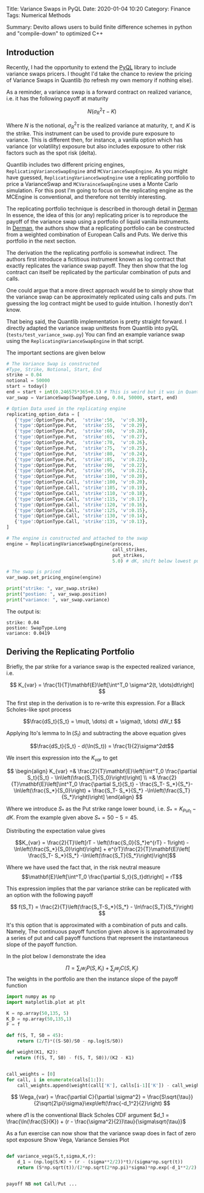 Title: Variance Swaps in PyQL
Date: 2020-01-04 10:20
Category: Finance
Tags: Numerical Methods

Summary: Devito allows users to build finite difference schemes in python and "compile-down" to optimized C++


## Introduction

Recently, I had the opportunity to extend the [PyQL](https://github.com/enthought/pyql) library to include variance swaps pricers.  I thought I'd take the chance to review the pricing of Variance Swaps in Quantlib (to refresh my own memory if nothing else).

As a reminder, a variance swap is a forward contract on realized variance, i.e.
it has the following payoff at maturity

$$ N(\sigma_R^2{\tau} - K) $$

Where $N$ is the notional, $\sigma_R^2{\tau}$ is the realized variance at maturity,
$\tau$, and $K$ is the strike. This instrument can be used to provide pure exposure to variance.  This is different then, for instance, a vanilla option which has variance (or volatility) exposure but also includes exposure to other risk factors such as the spot risk (delta).  

Quantlib includes two different pricing engines, ``ReplicatingVarianceSwapEngine``
and ``MCVarianceSwapEngine``.  As you might have guessed, ``ReplicatingVarianceSwapEngine``
use a replicating portfolio to price a VarianceSwap and ``MCVarainceSwapEngine``
uses a Monte Carlo simulation. For this post I'm going to focus on the
replicating engine as the MCEngine is conventional, and therefore not terribly interesting.

The replicating portfolio technique is described in thorough detail in [Derman](https://www.semanticscholar.org/paper/More-than-You-ever-Wanted-to-Know-about-Volatility-Demeterfi-Derman/3d9cfbe5ff32fd805f79c85b1e48fa9ac84e9128)
In essence, the idea of this (or any) replicating pricer is to reproduce the
payoff of the variance swap using a portfolio of liquid vanilla instruments.  
In [Derman](https://www.semanticscholar.org/paper/More-than-You-ever-Wanted-to-Know-about-Volatility-Demeterfi-Derman/3d9cfbe5ff32fd805f79c85b1e48fa9ac84e9128), the authors show that a replicating portfolio can be constructed from
a weighted combination of European Calls and Puts.  We derive this
portfolio in the next section.

The derivation the the replicating portfolio is somewhat indirect.  The authors
first introduce a fictitious instrument known as log contract that
exactly replicates the variance swap payoff.  They then show that the log
contract can itself be replicated by the particular combination of puts and calls.  

One could argue that a more direct approach would be to simply show that the variance swap can be approximately replicated using calls and puts.  I'm guessing the log contract might be used to guide intuition.  I honestly don't know.

That being said, the Quantlib implementation is pretty straight forward.
I directly adapted the variance swap unittests from Quantlib into pyQL
(``tests/test_variance_swap.py``)  You can find an example variance swap using
the ``ReplicatingVarianceSwapEngine`` in that script.

The important sections are given below

```python
# The Variance Swap is constructed
#Type, Strike, Notional, Start, End
strike = 0.04
notional = 50000
start = today()
end = start + int(0.246575*365+0.5) # This is weird but it was in Quantlib
var_swap = VarianceSwap(SwapType.Long, 0.04, 50000, start, end)

# Option Data used in the replicating engine
replicating_option_data = [
   {'type':OptionType.Put,  'strike':50,  'v':0.30},
   {'type':OptionType.Put,  'strike':55,  'v':0.29},
   {'type':OptionType.Put,  'strike':60,  'v':0.28},
   {'type':OptionType.Put,  'strike':65,  'v':0.27},
   {'type':OptionType.Put,  'strike':70,  'v':0.26},
   {'type':OptionType.Put,  'strike':75,  'v':0.25},
   {'type':OptionType.Put,  'strike':80,  'v':0.24},
   {'type':OptionType.Put,  'strike':85,  'v':0.23},
   {'type':OptionType.Put,  'strike':90,  'v':0.22},
   {'type':OptionType.Put,  'strike':95,  'v':0.21},
   {'type':OptionType.Put,  'strike':100, 'v':0.20},
   {'type':OptionType.Call, 'strike':100, 'v':0.20},
   {'type':OptionType.Call, 'strike':105, 'v':0.19},
   {'type':OptionType.Call, 'strike':110, 'v':0.18},
   {'type':OptionType.Call, 'strike':115, 'v':0.17},
   {'type':OptionType.Call, 'strike':120, 'v':0.16},
   {'type':OptionType.Call, 'strike':125, 'v':0.15},
   {'type':OptionType.Call, 'strike':130, 'v':0.14},
   {'type':OptionType.Call, 'strike':135, 'v':0.13},
]

# The engine is constructed and attached to the swap
engine = ReplicatingVarianceSwapEngine(process,
                                       call_strikes,
                                       put_strikes,
                                       5.0) # dK, shift below lowest put strike

# The swap is priced
var_swap.set_pricing_engine(engine)

print("strike: ", var_swap.strike)
print("postion: ", var_swap.position)
print("variance: ", var_swap.variance)

```
The output is:
```
strike: 0.04
postion: SwapType.Long
variance: 0.0419
```
## Deriving the Replicating Portfolio

Briefly, the par strike for a variance swap is the expected realized variance, i.e.

$$ K_{var} = \frac{1}{T}\mathbf{E}\left[\int^T_0 \sigma^2(t, \dots)dt\right] $$

The first step in the derivation is to re-write this expression.  For a Black Scholes-like spot process

$$\frac{dS_t}{S_t} = \mu(t, \dots) dt + \sigma(t, \dots) dW_t $$

Applying Ito's lemma to $\ln(S_t)$ and subtracting the above equation gives

$$\frac{dS_t}{S_t} - d(\ln(S_t)) = \frac{1}{2}\sigma^2dt$$

We insert this expression into the $K_{var}$ to get

<!--$$ K_{var} = \frac{2}{T}\left[rT - \left(\frac{S_T}{S_*}\exp^{rT} -1) -\log\frac{S_*}{S_0} \right) \right]$$-->

$$
\begin{align}
K_{var} =& \frac{2}{T}\mathbf{E}\left[\int^T_0 \frac{\partial S_t}{S_t} - \ln\left(\frac{S_T}{S_0}\right)\right] \\
        =& \frac{2}{T}\mathbf{E}\left[\int^T_0 \frac{\partial S_t}{S_t} - \frac{S_T- S_*}{S_*}- \ln\left(\frac{S_*}{S_0}\right) + \frac{S_T- S_*}{S_*} -\ln\left(\frac{S_T}{S_*}\right)\right]
\end{align}
$$

Where we introduce $S_*$ as the Put strike range lower bound, i.e. $S_*  = K_{Put_1} - dK$. From the example given above $S_*  = 50 - 5 = 45$.  

Distributing the expectation value gives

$$K_{var} = \frac{2}{T}\left[rT - \left(\frac{S_0}{S_*}e^{rT} - 1\right) - \ln\left(\frac{S_*}{S_0}\right)\right] + e^{rT}\frac{2}{T}\mathbf{E}\left[ \frac{S_T- S_*}{S_*} -\ln\left(\frac{S_T}{S_*}\right)\right]$$

Where we have used the fact that, in the risk neutral measure
$$\mathbf{E}\left[\int^T_0 \frac{\partial S_t}{S_t}dt\right] = rT$$

This expression implies that the par variance strike can be replicated with an option with the following payoff

$$ f(S_T) = \frac{2}{T}\left(\frac{S_T-S_*}{S_*} - \ln\frac{S_T}{S_*}\right) $$

It's this option that is approximated with a combination of puts and calls.  
Namely, The continuous payoff function given above is is approximated by a series of
put and call payoff functions that represent the instantaneous slope of the payoff function.

In the plot below I demonstrate the idea

$$ \Pi = \sum_i w_iP(S,K_i) + \sum_j w_jC(S,K_j)$$
The weights in the portfolio are then the instance slope of the payoff function  

```python
import numpy as np
import matplotlib.plot at plt

K = np.array(50,135, 5)
K_D = np.array(50,135,1)
F = f

def f(S, T, S0 = 45):
    return (2/T)*((S-S0)/S0 - np.log(S/S0))

def weight(K1, K2):
   return (f(S, T, S0) - f(S, T, S0))/(K2 - K1)


call_weights = [0]
for call, i in enumerate(calls[1:]):
    call_weights.append(weight(call['K'], calls[i-1]['K']) - call_weights[:i-1].sum())

```



$$ \Vega_{var} = \frac{\partial C}{\partial \sigma^2} = \frac{S\sqrt{\tau}}{2\sqrt{2\pi}\sigma}\exp\left(\frac{-d_1^2}{2}\right) $$

where $d1$ is the conventional Black Scholes CDF argument $d_1 = \frac{\ln(\frac{S}{K}) + (r - \frac{\sigma^2}{2})\tau}{\sigma\sqrt{\tau}}$

As a fun exercise can now show that the variance swap does in fact of zero spot exposure
Show Vega, Variance Sensies Plot

```python

def variance_vega(S,t,sigma,K,r):
    d_1 = (np.log(S/K) + (r - (sigma**2/2))*t)/(sigma*np.sqrt(t))
    return (S*np.sqrt(t))/(2*np.sqrt(2*np.pi)*sigma)*np.exp(-d_1**2/2)


payoff NB not Call/Put ...

```
